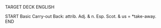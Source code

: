 TARGET DECK
ENGLISH

START
Basic
Carry-out
Back: attrib. Adj. & n. Esp. Scot. & us = *take-away.
END
